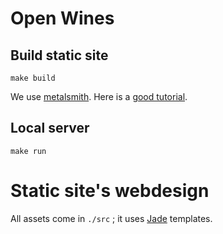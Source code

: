 # Open Wines

## Build static site

```
make build
```

We use [metalsmith](https://github.com/segmentio/metalsmith).
Here is a [good tutorial](http://www.robinthrift.com/posts/metalsmith-part-1-setting-up-the-forge/).

## Local server

```
make run
```

# Static site's webdesign

All assets come in `./src` ; it uses [Jade](http://jade-lang.com) templates.

